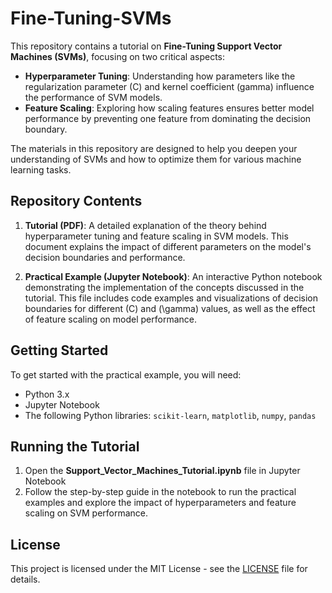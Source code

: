 # Fine-Tuning-SVMs

This repository contains a tutorial on **Fine-Tuning Support Vector Machines (SVMs)**, focusing on two critical aspects:

- **Hyperparameter Tuning**: Understanding how parameters like the regularization parameter (C) and kernel coefficient (gamma) influence the performance of SVM models.
- **Feature Scaling**: Exploring how scaling features ensures better model performance by preventing one feature from dominating the decision boundary.

The materials in this repository are designed to help you deepen your understanding of SVMs and how to optimize them for various machine learning tasks.

## Repository Contents

1. **Tutorial (PDF)**: A detailed explanation of the theory behind hyperparameter tuning and feature scaling in SVM models. This document explains the impact of different parameters on the model's decision boundaries and performance.
   
2. **Practical Example (Jupyter Notebook)**: An interactive Python notebook demonstrating the implementation of the concepts discussed in the tutorial. This file includes code examples and visualizations of decision boundaries for different \(C\) and \(\gamma\) values, as well as the effect of feature scaling on model performance.

## Getting Started

To get started with the practical example, you will need:

- Python 3.x
- Jupyter Notebook
- The following Python libraries: `scikit-learn`, `matplotlib`, `numpy`, `pandas`

## Running the Tutorial

1. Open the **Support_Vector_Machines_Tutorial.ipynb** file in Jupyter Notebook
2. Follow the step-by-step guide in the notebook to run the practical examples and explore the impact of hyperparameters and feature scaling on SVM performance.

## License

This project is licensed under the MIT License - see the [LICENSE](LICENSE) file for details.


